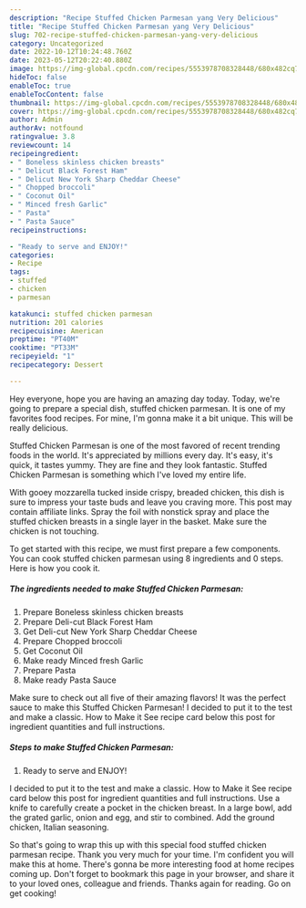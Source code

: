 ```yaml
---
description: "Recipe Stuffed Chicken Parmesan yang Very Delicious"
title: "Recipe Stuffed Chicken Parmesan yang Very Delicious"
slug: 702-recipe-stuffed-chicken-parmesan-yang-very-delicious
category: Uncategorized
date: 2022-10-12T10:24:48.760Z
date: 2023-05-12T20:22:40.880Z
image: https://img-global.cpcdn.com/recipes/5553978708328448/680x482cq70/stuffed-chicken-parmesan-recipe-main-photo.jpg
hideToc: false
enableToc: true
enableTocContent: false
thumbnail: https://img-global.cpcdn.com/recipes/5553978708328448/680x482cq70/stuffed-chicken-parmesan-recipe-main-photo.jpg
cover: https://img-global.cpcdn.com/recipes/5553978708328448/680x482cq70/stuffed-chicken-parmesan-recipe-main-photo.jpg
author: Admin
authorAv: notfound
ratingvalue: 3.8
reviewcount: 14
recipeingredient:
- " Boneless skinless chicken breasts"
- " Delicut Black Forest Ham"
- " Delicut New York Sharp Cheddar Cheese"
- " Chopped broccoli"
- " Coconut Oil"
- " Minced fresh Garlic"
- " Pasta"
- " Pasta Sauce"
recipeinstructions:

- "Ready to serve and ENJOY!"
categories:
- Recipe
tags:
- stuffed
- chicken
- parmesan

katakunci: stuffed chicken parmesan 
nutrition: 201 calories
recipecuisine: American
preptime: "PT40M"
cooktime: "PT33M"
recipeyield: "1"
recipecategory: Dessert

---
```



Hey everyone, hope you are having an amazing day today. Today, we're going to prepare a special dish, stuffed chicken parmesan. It is one of my favorites food recipes. For mine, I'm gonna make it a bit unique. This will be really delicious.

Stuffed Chicken Parmesan is one of the most favored of recent trending foods in the world. It's appreciated by millions every day. It's easy, it's quick, it tastes yummy. They are fine and they look fantastic. Stuffed Chicken Parmesan is something which I've loved my entire life.

With gooey mozzarella tucked inside crispy, breaded chicken, this dish is sure to impress your taste buds and leave you craving more. This post may contain affiliate links. Spray the foil with nonstick spray and place the stuffed chicken breasts in a single layer in the basket. Make sure the chicken is not touching.


To get started with this recipe, we must first prepare a few components. You can cook stuffed chicken parmesan using 8 ingredients and 0 steps. Here is how you cook it.

<!--inarticleads1-->

##### The ingredients needed to make Stuffed Chicken Parmesan:

1. Prepare  Boneless skinless chicken breasts
1. Prepare  Deli-cut Black Forest Ham
1. Get  Deli-cut New York Sharp Cheddar Cheese
1. Prepare  Chopped broccoli
1. Get  Coconut Oil
1. Make ready  Minced fresh Garlic
1. Prepare  Pasta
1. Make ready  Pasta Sauce


Make sure to check out all five of their amazing flavors! It was the perfect sauce to make this Stuffed Chicken Parmesan! I decided to put it to the test and make a classic. How to Make it See recipe card below this post for ingredient quantities and full instructions. 

<!--inarticleads2-->

##### Steps to make Stuffed Chicken Parmesan:


1. Ready to serve and ENJOY!

I decided to put it to the test and make a classic. How to Make it See recipe card below this post for ingredient quantities and full instructions. Use a knife to carefully create a pocket in the chicken breast. In a large bowl, add the grated garlic, onion and egg, and stir to combined. Add the ground chicken, Italian seasoning. 

So that's going to wrap this up with this special food stuffed chicken parmesan recipe. Thank you very much for your time. I'm confident you will make this at home. There's gonna be more interesting food at home recipes coming up. Don't forget to bookmark this page in your browser, and share it to your loved ones, colleague and friends. Thanks again for reading. Go on get cooking!
